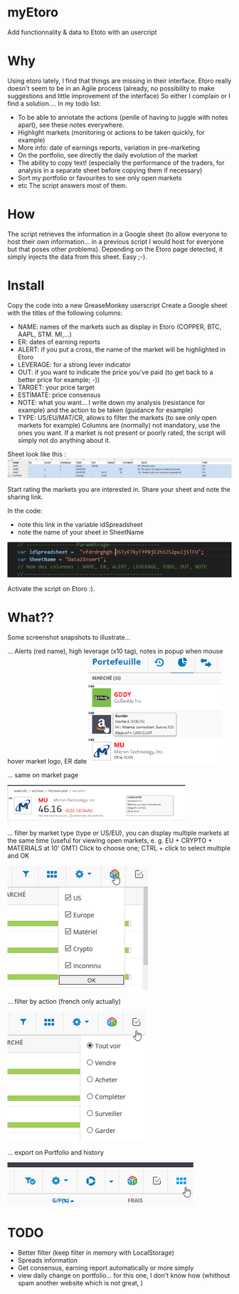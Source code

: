 # myEtoro
Add functionnality &amp; data to Etoto with an usercript

# Why
Using etoro lately, I find that things are missing in their interface. 
Etoro really doesn't seem to be in an Agile process (already, no possibility to make suggestions and little improvement of the interface)
So either I complain or I find a solution.... 
In my todo list:
- To be able to annotate the actions (penile of having to juggle with notes apart), see these notes everywhere.
- Highlight markets (monitoring or actions to be taken quickly, for example)
- More info: date of earnings reports, variation in pre-marketing
- On the portfolio, see directly the daily evolution of the market 
- The ability to copy text! (especially the performance of the traders, for analysis in a separate sheet before copying them if necessary)
- Sort my portfolio or favourites to see only open markets
- etc
The script answers most of them. 


# How
The script retrieves the information in a Google sheet (to allow everyone to host their own information... in a previous script I would host for everyone but that poses other problems).
Depending on the Etoro page detected, it simply injects the data from this sheet. Easy ;-).


# Install
Copy the code into a new GreaseMonkey userscript
Create a Google sheet with the titles of the following columns:
- NAME: names of the markets such as display in Etoro (COPPER, BTC, AAPL, STM. MI,...)
- ER: dates of earning reports
- ALERT: if you put a cross, the name of the market will be highlighted in Etoro
- LEVERAGE: for a strong lever indicator 
- OUT: if you want to indicate the price you've paid (to get back to a better price for example; -))
- TARGET: your price target
- ESTIMATE: price consensus
- NOTE: what you want... I write down my analysis (resistance for example) and the action to be taken (guidance for example)
- TYPE: US/EU/MAT/CR, allows to filter the markets (to see only open markets for example)
Columns are (normally) not mandatory, use the ones you want. If a market is not present or poorly rated, the script will simply not do anything about it.

Sheet look like this :
![My image](img/googleSheets.png)

Start rating the markets you are interested in.
Share your sheet and note the sharing link.


In the code:
- note this link in the variable idSpreadsheet
- note the name of your sheet in SheetName

![My image](img/var_script.png)

Activate the script on Etoro :).


# What??
Some screenshot snapshots to illustrate...

... Alerts (red name), high leverage (x10 tag), notes in popup when mouse hover market logo, ER date
![My image](img/portfolio1.png) 

... same on market page

![My image](img/market.png)

... filter by market type (type or US/EU), you can display multiple markets at the same time (useful for viewing open markets, e. g. EU + CRYPTO + MATERIALS at 10' GMT)
Click to choose one; CTRL + click to select multiple and OK

![My image](img/FilterType.png)

... filter by action (french only actually)

![My image](img/FilterAction.png)

... export on Portfolio and history

![My image](img/Export.png)


# TODO
- Better filter (keep filter in memory with LocalStorage)
- Spreads information
- Get consensus, earning report automatically or more simply
- view daily change on portfolio... for this one, I don't know how (whithout spam another website which is not great, )
